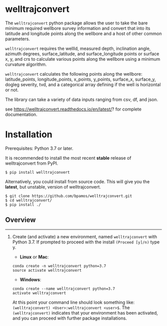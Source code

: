 # welltrajconvert

The `welltrajconvert` python package allows the user to take the bare minimum required wellbore survey information and convert that into its latitude and longitude points along the wellbore and a host of other common parameters.

`welltrajconvert` requires the wellId, measured depth, inclination angle, azimuth degrees, surface_latitude, and surface_longitude points or surface x, y, and crs to calculate various points along the wellbore using a minimum curvature algorithm.

`welltrajconvert` calculates the following points along the wellbore: latitude_points, longitude_points, x_points, y_points, surface_x, surface_y, dogleg severity, tvd, and a categorical array defining if the well is horizontal or not.


The library can take a variety of data inputs ranging from csv, df, and json.


see https://welltrajconvert.readthedocs.io/en/latest/? for complete documentation.



# Installation

Prerequisites: Python 3.7 or later.

It is recommended to install the most recent **stable** release of welltrajconvert from PyPI.


    $ pip install welltrajconvert


Alternatively, you could install from source code. This will give you the **latest**, but unstable, version of welltrajconvert.


    $ git clone https://github.com/bpamos/welltrajconvert.git
    $ cd welltrajconvert/
    $ pip install ./

	
## Overview


---


1. Create (and activate) a new environment, named `welltrajconvert` with Python 3.7. If prompted to proceed with the install `(Proceed [y]/n)` type y.

	- __Linux__ or __Mac__: 
	```
	conda create -n welltrajconvert python=3.7
	source activate welltrajconvert
	```
	- __Windows__: 
	```
	conda create --name welltrajconvert python=3.7
	activate welltrajconvert
	```
	
	At this point your command line should look something like: `(welltrajconvert) <User>:welltrajconvert <user>$`. The `(welltrajconvert)` indicates that your environment has been activated, and you can proceed with further package installations.
